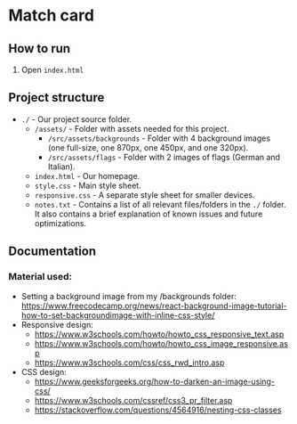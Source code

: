 # Match card

## How to run

1. Open `index.html`

## Project structure

- `./` - Our project source folder.
  - `/assets/` - Folder with assets needed for this project.
    - `/src/assets/backgrounds` - Folder with 4 background images (one full-size, one 870px, one 450px, and one 320px).
    - `/src/assets/flags` - Folder with 2 images of flags (German and Italian).
  - `index.html` - Our homepage.
  - `style.css` - Main style sheet.
  - `responsive.css` - A separate style sheet for smaller devices.
  - `notes.txt` - Contains a list of all relevant files/folders in the `./` folder. It also contains a brief explanation of known issues and future optimizations.

## Documentation

### Material used:

- Setting a background image from my /backgrounds folder: https://www.freecodecamp.org/news/react-background-image-tutorial-how-to-set-backgroundimage-with-inline-css-style/
- Responsive design: 
  - https://www.w3schools.com/howto/howto_css_responsive_text.asp
  - https://www.w3schools.com/howto/howto_css_image_responsive.asp
  - https://www.w3schools.com/css/css_rwd_intro.asp
- CSS design: 
  - https://www.geeksforgeeks.org/how-to-darken-an-image-using-css/
  - https://www.w3schools.com/cssref/css3_pr_filter.asp
  - https://stackoverflow.com/questions/4564916/nesting-css-classes